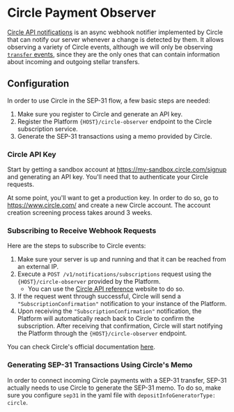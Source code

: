 # Circle Payment Observer

[Circle API notifications](https://developers.circle.com/docs/notifications-data-models) is an async webhook notifier
implemented by Circle that can notify our server whenever a change is detected by them. It allows observing a variety of
Circle events, although we will only be observing [`transfer` events](https://developers.circle.com/docs/notifications-data-models#transfer-flow),
since they are the only ones that can contain information about incoming and outgoing stellar transfers.

## Configuration

In order to use Circle in the SEP-31 flow, a few basic steps are needed:
1. Make sure you register to Circle and generate an API key.
2. Register the Platform `{HOST}/circle-observer` endpoint to the Circle subscription service.
3. Generate the SEP-31 transactions using a memo provided by Circle.

### Circle API Key

Start by getting a sandbox account at <https://my-sandbox.circle.com/signup> and generating an API key. You'll need that
to authenticate your Circle requests.

At some point, you'll want to get a production key. In order to do so, go to <https://www.circle.com/> and create a new
Circle account. The account creation screening process takes around 3 weeks.
   
### Subscribing to Receive Webhook Requests

Here are the steps to subscribe to Circle events:
1. Make sure your server is up and running and that it can be reached from an external IP.
2. Execute a `POST /v1/notifications/subscriptions` request using the `{HOST}/circle-observer` provided by the Platform.
   * You can use the [Circle API reference](https://developers.circle.com/reference/listsubscriptions) website to do so.
3. If the request went through successful, Circle will send a `"SubscriptionConfirmation"` notification to your instance
of the Platform.
4. Upon receiving the `"SubscriptionConfirmation"` notification, the Platform will automatically reach back to Circle to
confirm the subscription. After receiving that confirmation, Circle will start notifying the Platform through the
`{HOST}/circle-observer` endpoint.    

You can check Circle's official documentation [here](https://developers.circle.com/docs/notifications-quickstart#2-subscribe-to-payments-status-notifications).

### Generating SEP-31 Transactions Using Circle's Memo

In order to connect incoming Circle payments with a SEP-31 transfer, SEP-31 actually needs to use Circle to generate the
SEP-31 memo. To do so, make sure you configure `sep31` in the yaml file with `depositInfoGeneratorType: circle`.  
